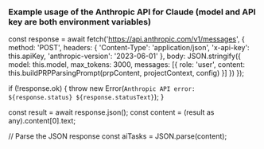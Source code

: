 ### Example usage of the Anthropic API for Claude (model and API key are both environment variables)

const response = await fetch('https://api.anthropic.com/v1/messages', {
method: 'POST',
headers: {
    'Content-Type': 'application/json',
    'x-api-key': this.apiKey,
    'anthropic-version': '2023-06-01'
},
body: JSON.stringify({
    model: this.model,
    max_tokens: 3000,
    messages: [{
    role: 'user',
    content: this.buildPRPParsingPrompt(prpContent, projectContext, config)
    }]
})
});

if (!response.ok) {
throw new Error(`Anthropic API error: ${response.status} ${response.statusText}`);
}

const result = await response.json();
const content = (result as any).content[0].text;

// Parse the JSON response
const aiTasks = JSON.parse(content);